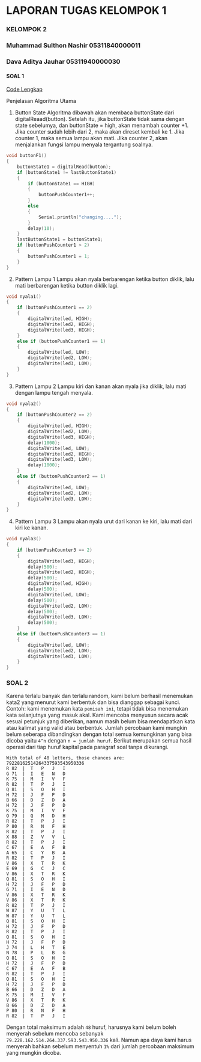 # LAPORAN TUGAS KELOMPOK 1 #

### KELOMPOK 2 ###
### Muhammad Sulthon Nashir 05311840000011 ###
### Dava Aditya Jauhar 05311940000030 ###

#### SOAL 1 ####

[Code Lengkap](https://github.com/nashirat/AdminLabTK1_Kelompok2/blob/main/Soal1/soal1.ino)

Penjelasan Algoritma Utama

1. Button State
Algoritma dibawah akan membaca buttonState dari digitalReaad(button). Setelah itu, jika buttonState tidak sama dengan state sebelumya, dan buttonState = high, akan menambah counter +1. Jika counter sudah lebih dari 2, maka akan direset kembali ke 1. Jika counter 1, maka semua lampu akan mati. Jika counter 2, akan menjalankan fungsi lampu menyala tergantung soalnya.

```ino
void buttonF1()
{
    buttonState1 = digitalRead(button);
    if (buttonState1 != lastButtonState1)
    {
        if (buttonState1 == HIGH)
        {
            buttonPushCounter1++;
        }
        else
        {
            Serial.println("changing....");
        }
        delay(10);
    }
    lastButtonState1 = buttonState1;
    if (buttonPushCounter1 > 2)
    {
        buttonPushCounter1 = 1;
    }
}
```

2. Pattern Lampu 1
Lampu akan nyala berbarengan ketika button diklik, lalu mati berbarengan ketika button diklik lagi.
```ino
void nyala1()
{
    if (buttonPushCounter1 == 2)
    {
        digitalWrite(led, HIGH);
        digitalWrite(led2, HIGH);
        digitalWrite(led3, HIGH);
    }
    else if (buttonPushCounter1 == 1)
    {
        digitalWrite(led, LOW);
        digitalWrite(led2, LOW);
        digitalWrite(led3, LOW);
    }
}
```
3. Pattern Lampu 2
Lampu kiri dan kanan akan nyala jika diklik, lalu mati dengan lampu tengah menyala.
```ino
void nyala2()
{
    if (buttonPushCounter2 == 2)
    {
        digitalWrite(led, HIGH);
        digitalWrite(led2, LOW);
        digitalWrite(led3, HIGH);
        delay(1000);
        digitalWrite(led, LOW);
        digitalWrite(led2, HIGH);
        digitalWrite(led3, LOW);
        delay(1000);
    }
    else if (buttonPushCounter2 == 1)
    {
        digitalWrite(led, LOW);
        digitalWrite(led2, LOW);
        digitalWrite(led3, LOW);
    }
}
```
4. Pattern Lampu 3
Lampu akan nyala urut dari kanan ke kiri, lalu mati dari kiri ke kanan.
```ino
void nyala3()
{
    if (buttonPushCounter3 == 2)
    {
        digitalWrite(led3, HIGH);
        delay(500);
        digitalWrite(led2, HIGH);
        delay(500);
        digitalWrite(led, HIGH);
        delay(500);
        digitalWrite(led, LOW);
        delay(500);
        digitalWrite(led2, LOW);
        delay(500);
        digitalWrite(led3, LOW);
        delay(500);
    }
    else if (buttonPushCounter3 == 1)
    {
        digitalWrite(led, LOW);
        digitalWrite(led2, LOW);
        digitalWrite(led3, LOW);
    }
}
```


### SOAL 2 ###
Karena terlalu banyak dan terlalu random, kami belum berhasil menemukan kata2 yang menurut kami berbentuk dan bisa dianggap sebagai kunci. Contoh: kami menemukan kata `pemisah ini`, tetapi tidak bisa menemukan kata selanjutnya yang masuk akal. Kami mencoba menyusun secara acak sesuai petunjuk yang diberikan, namun masih belum bisa mendapatkan kata atau kalimat yang valid atau berbentuk. Jumlah percobaan kami mungkin belum seberapa dibandingkan dengan total semua kemungkinan yang bisa dicoba yaitu `4^n` dengan `n = jumlah huruf`. Berikut merupakan semua hasil operasi dari tiap huruf kapital pada paragraf soal tanpa dikurangi.
```
With total of 48 letters, those chances are: 79228162514264337593543950336
R 82  |  T 	 P 	 J 	 I
G 71  |  I 	 E 	 N 	 D
K 75  |  M 	 I 	 V 	 F
R 82  |  T 	 P 	 J 	 I
Q 81  |  S 	 O 	 H 	 I
H 72  |  J 	 F 	 P 	 D
B 66  |  D 	 Z 	 D 	 A
H 72  |  J 	 F 	 P 	 D
K 75  |  M 	 I 	 V 	 F
O 79  |  Q 	 M 	 D 	 H
R 82  |  T 	 P 	 J 	 I
P 80  |  R 	 N 	 F 	 H
R 82  |  T 	 P 	 J 	 I
X 88  |  Z 	 V 	 V 	 L
R 82  |  T 	 P 	 J 	 I
C 67  |  E 	 A 	 F 	 B
A 65  |  C 	 Y 	 B 	 A
R 82  |  T 	 P 	 J 	 I
V 86  |  X 	 T 	 R 	 K
E 69  |  G 	 C 	 J 	 C
V 86  |  X 	 T 	 R 	 K
Q 81  |  S 	 O 	 H 	 I
H 72  |  J 	 F 	 P 	 D
G 71  |  I 	 E 	 N 	 D
V 86  |  X 	 T 	 R 	 K
V 86  |  X 	 T 	 R 	 K
R 82  |  T 	 P 	 J 	 I
W 87  |  Y 	 U 	 T 	 L
W 87  |  Y 	 U 	 T 	 L
Q 81  |  S 	 O 	 H 	 I
H 72  |  J 	 F 	 P 	 D
R 82  |  T 	 P 	 J 	 I
Q 81  |  S 	 O 	 H 	 I
H 72  |  J 	 F 	 P 	 D
J 74  |  L 	 H 	 T 	 E
N 78  |  P 	 L 	 B 	 G
Q 81  |  S 	 O 	 H 	 I
H 72  |  J 	 F 	 P 	 D
C 67  |  E 	 A 	 F 	 B
R 82  |  T 	 P 	 J 	 I
Q 81  |  S 	 O 	 H 	 I
H 72  |  J 	 F 	 P 	 D
B 66  |  D 	 Z 	 D 	 A
K 75  |  M 	 I 	 V 	 F
V 86  |  X 	 T 	 R 	 K
B 66  |  D 	 Z 	 D 	 A
P 80  |  R 	 N 	 F 	 H
R 82  |  T 	 P 	 J 	 I
```
Dengan total maksimum adalah `48` huruf, harusnya kami belum boleh menyerah sebelum mencoba sebanyak `79.228.162.514.264.337.593.543.950.336` kali. Namun apa daya kami harus menyerah bahkan sebelum menyentuh `1%` dari jumlah percobaan maksimum yang mungkin dicoba.
